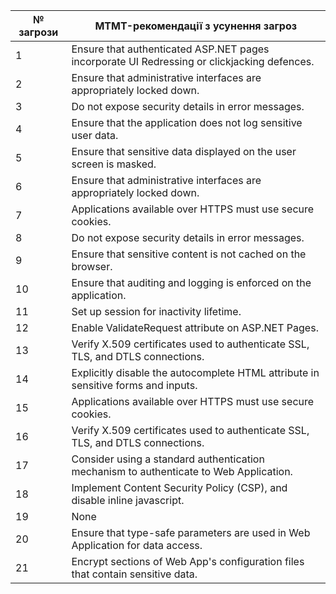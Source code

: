 | № загрози | MTMT-рекомендації з усунення загроз |
| --------- | ----------------------------------- |
| 1 | Ensure that authenticated ASP.NET pages incorporate UI Redressing or clickjacking defences.
| 2 | Ensure that administrative interfaces are appropriately locked down. 
| 3 | Do not expose security details in error messages. 
| 4 | Ensure that the application does not log sensitive user data.
| 5 | Ensure that sensitive data displayed on the user screen is masked. 
| 6 | Ensure that administrative interfaces are appropriately locked down.
| 7 | Applications available over HTTPS must use secure cookies.
| 8 | Do not expose security details in error messages. 
| 9 | Ensure that sensitive content is not cached on the browser.
| 10 | Ensure that auditing and logging is enforced on the application.
| 11 | Set up session for inactivity lifetime.
| 12 | Enable ValidateRequest attribute on ASP.NET Pages.
| 13 | Verify X.509 certificates used to authenticate SSL, TLS, and DTLS connections.
| 14 | Explicitly disable the autocomplete HTML attribute in sensitive forms and inputs. 
| 15 | Applications available over HTTPS must use secure cookies.
| 16 | Verify X.509 certificates used to authenticate SSL, TLS, and DTLS connections.
| 17 | Consider using a standard authentication mechanism to authenticate to Web Application.
| 18 | Implement Content Security Policy (CSP), and disable inline javascript.
| 19 | None 
| 20 | Ensure that type-safe parameters are used in Web Application for data access.
| 21 | Encrypt sections of Web App's configuration files that contain sensitive data.

